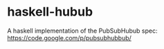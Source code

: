 haskell-hubub
=============

A haskell implementation of the PubSubHubub spec: https://code.google.com/p/pubsubhubbub/
